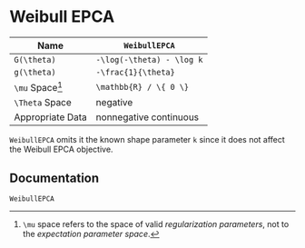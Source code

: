 # Weibull EPCA

| Name             | `WeibullEPCA`                     |
|------------------|-----------------------------------|
| ``G(\theta)``    | ``-\log(-\theta) - \log k``     |
| ``g(\theta)``    | ``-\frac{1}{\theta}``             |
| ``\mu`` Space[^1]    | ``\mathbb{R} / \{ 0 \}``                   |
| ``\Theta`` Space | negative                  |
| Appropriate Data | nonnegative continuous               |

`WeibullEPCA` omits it the known shape parameter ``k`` since it does not affect the Weibull EPCA objective.

[^1]: ``\mu`` space refers to the space of valid *regularization parameters*, not to the *expectation parameter space*.

## Documentation

```@docs
WeibullEPCA
```
